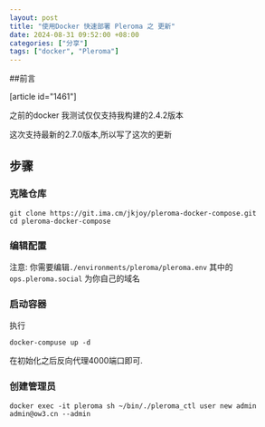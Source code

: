 ```yaml
---
layout: post
title: "使用Docker 快速部署 Pleroma 之 更新"
date: 2024-08-31 09:52:00 +08:00
categories: ["分享"]
tags: ["docker", "Pleroma"]
---
```


##前言

[article id="1461"]

之前的docker 我测试仅仅支持我构建的2.4.2版本

这次支持最新的2.7.0版本,所以写了这次的更新

## 步骤
### 克隆仓库
```
git clone https://git.ima.cm/jkjoy/pleroma-docker-compose.git
cd pleroma-docker-compose
```
### 编辑配置
注意:
你需要编辑`./environments/pleroma/pleroma.env` 其中的 `ops.pleroma.social` 为你自己的域名

### 启动容器
执行
```
docker-compuse up -d
```
在初始化之后反向代理4000端口即可.
### 创建管理员
```
docker exec -it pleroma sh ~/bin/./pleroma_ctl user new admin admin@ow3.cn --admin
```


